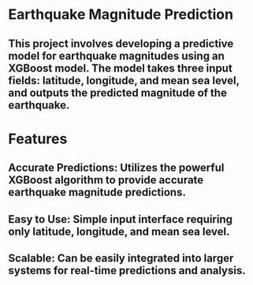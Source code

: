 # **Earthquake Magnitude Prediction**

## This project involves developing a predictive model for earthquake magnitudes using an XGBoost model. The model takes three input fields: latitude, longitude, and mean sea level, and outputs the predicted magnitude of the earthquake.

# Features
## Accurate Predictions: Utilizes the powerful XGBoost algorithm to provide accurate earthquake magnitude predictions.
## Easy to Use: Simple input interface requiring only latitude, longitude, and mean sea level.
## Scalable: Can be easily integrated into larger systems for real-time predictions and analysis.
